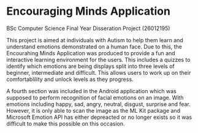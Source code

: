 # Encouraging Minds Application 
BSc Computer Science Final Year Disseration Project (26012195)

This project is aimed at individuals with Autism to help them learn and understand emotions demonstrated on a human face. Due to this, the Encourahing Minds Application was produced to provide a fun and interactive learning environment for the users. This includes a quizzes to identify which emotions are being displays split into three levels of beginner, intermediate and difficult. This allows users to work up on their comfortablility and unlock levels as they progress. 

A fourth section was included in the Android application which was supposed to perform recognition of facial emotions on an image. With emotions including happy, sad, angry, neutral, disgust, surprise and fear. However, it is only able to scan the image as the ML Kit package and Microsoft Emotion API has either depreacted or no longer exists so it was difficult to make this possible on this occasion.

